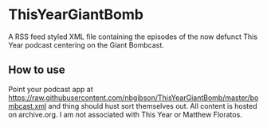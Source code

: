 # ThisYearGiantBomb
A RSS feed styled XML file containing the episodes of the now defunct This Year podcast centering on the Giant Bombcast.

## How to use
Point your podcast app at https://raw.githubusercontent.com/nbgibson/ThisYearGiantBomb/master/bombcast.xml and thing should hust sort themselves out. All content is hosted on archive.org. I am not associated with This Year or Matthew Floratos.
